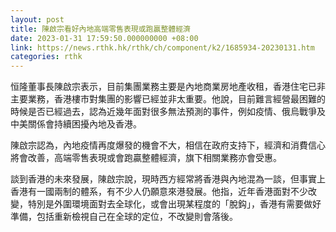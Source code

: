 ```yaml
---
layout: post
title: 陳啟宗看好內地高端零售表現或跑贏整體經濟
date: 2023-01-31 17:59:50.000000000 +08:00
link: https://news.rthk.hk/rthk/ch/component/k2/1685934-20230131.htm
categories: rthk
---
```


恒隆董事長陳啟宗表示，目前集團業務主要是內地商業房地產收租，香港住宅已非主要業務，香港樓市對集團的影響已經並非太重要。他說，目前難言經營最困難的時候是否已經過去，認為近幾年面對很多無法預測的事件，例如疫情、俄烏戰爭及中美關係會持續困擾內地及香港。

陳啟宗認為，內地疫情再度爆發的機會不大，相信在政府支持下，經濟和消費信心將會改善，高端零售表現或會跑贏整體經濟，旗下相關業務亦會受惠。

談到香港的未來發展，陳啟宗說，現時西方經常將香港與內地混為一談，但事實上香港有一國兩制的體系，有不少人仍願意來港發展。他指，近年香港面對不少改變，特別是外圍環境面對去全球化，或會出現某程度的「脫鈎」，香港有需要做好準備，包括重新檢視自己在全球的定位，不改變則會落後。
